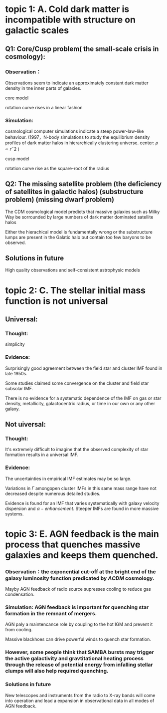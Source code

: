 # topic 1:                                                                  A. Cold dark matter is incompatible with structure on galactic scales 

## Q1: Core/Cusp problem( the small-scale crisis in cosmology):

### Observation：

Observations seem to indicate an approximately constant dark matter density in tne inner parts of galaxies.

core model

rotation curve rises in a linear fashion

### Simulation:

cosmological computer simulations indicate a steep power-law-like behaviour. (1997，N-body simulations to study the equilibrium density profiles of dark matter halos in hierarchically clustering universe.   center: $\rho \propto r^-2$  )

cusp model

rotation curve rise as the square-root of the radius

## Q2: The missing satellite problem (the deficiency of satellites in galactic halos) (substructure problem) (missing dwarf problem)

The CDM cosmological model predicts that massive galaxies such as Milky Way be sorrounded by large numbers of dark matter dominated satellite halos

Either the hierachical model  is fundamentally wrong or the substructure lumps are present in the Galatic halo but contain too few baryons to be observed.

## Solutions in future

High quality observations and self-consistent astrophysic models

# topic 2:   																	C. The stellar initial mass function is not universal

## Universal:

### Thought:

simplicity

### Evidence:

Surprisingly good  agreement between the field star and cluster IMF found in late 1950s.

Some studies claimed some convergence on the cluster and field star subsolar IMF.

There is no evidence for a systematic dependence of the IMF on gas or star density, metallicity, galactocentric radius, or time in our own or any other galaxy.

## Not uiversal:

### Thought:

It's extremely difficult to imagine that the observed complexity of star formation results in a universal IMF.

### Evidence:

The uncertainties in empirical IMF estimates may be so large.

Variations in $\Gamma$ amongopen cluster IMFs in this same mass range have not decreased despite numerous detailed studies.

Evidence is found for an IMF that varies systematically with galaxy velocity dispersion and $\alpha-enhancement$. Steeper IMFs are found in more massive systems.

# topic 3:   															    E. AGN feedback is the main process that quenches massive galaxies and keeps them quenched.

### Observation：the exponential cut-off at the bright end of the galaxy luminosity function predicated by $\Lambda CDM$ cosmology. 

Mayby AGN feedback of radio source supresses cooling to reduce gas condensation.

### Simulation: AGN feedback is important for quenching star formation in the remnant of mergers.

AGN paly a maintencance role by coupling to the hot IGM and prevent it from cooling.  

Massive blackhoes can drive powerful winds to quench star formation.

### However, some people think that SAMBA bursts may trigger the active galactivity and gravtitational heating process through the release of potential energy from infalling stellar clumps will also help required quenching. 

### Solutions in future

New telescopes and instruments from the radio to X-ray bands will come into operation and lead a expansion in observational data in all modes of AGN feedback.







